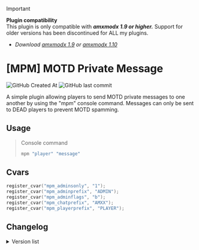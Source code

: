 <!-- 
Writing on GitHub Guidance: https://docs.github.com/en/get-started/writing-on-github/getting-started-with-writing-and-formatting-on-github/quickstart-for-writing-on-github

- Styling text:
	- Bold:                			**Bold text**
	- Italic:              			*Italic text*
	- Strikethrough:				~~Strikethrough text~~
	- Bold and nested italic:		**Bold _Bold Italic_ text**
	- All bold and italic:			*** Bold Italic ***
	- Subscript:					<sub>Subscript text</sub>
	- Superscript:					<sup>Superscript text</super>
	- Underlined:					<ins>Underlined text</ins>

- Quoting text: >
 -->

> [!IMPORTANT]
> **Plugin compatibility**<br/>
> This plugin is only compatible with ***amxmodx 1.9 or higher.*** Support for older versions has been discontinued for ALL my plugins.<br/>
> - *Download [amxmodx 1.9](https://www.amxmodx.org/downloads-new.php) or [amxmodx 1.10](https://www.amxmodx.org/downloads-new.php?branch=master)*

# [MPM] MOTD Private Message

![GitHub Created At](https://img.shields.io/github/created-at/LadderGeit/MPM?style=plastic&color=blue)
![GitHub last commit](https://img.shields.io/github/last-commit/LadderGeit/MPM?style=plastic&color=darkorange)

A simple plugin allowing players to send MOTD private messages to one another by using the "mpm" console command. Messages can only be sent to DEAD players to prevent MOTD spamming.

## Usage
> Console command
> ```c
> mpm "player" "message"
> ```

## Cvars
```c
register_cvar("mpm_adminsonly", "1");
register_cvar("mpm_adminprefix", "ADMIN");
register_cvar("mpm_adminflags", "b");
register_cvar("mpm_chatprefix", "AMXX");
register_cvar("mpm_playerprefix", "PLAYER");
```

## Changelog
<details>
<summary>Version list</summary>

- [x] 1.0.0: Initial release

</details>
